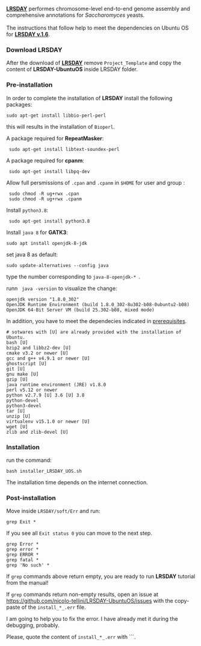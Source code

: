 [**LRSDAY**](https://github.com/yjx1217/LRSDAY) performes chromosome-level end-to-end genome assembly and comprehensive annotations for *Saccharomyces* yeasts.</br>
</br>
The instructions that follow help to meet the dependencies on Ubuntu OS for [**LRSDAY v.1.6**](https://github.com/yjx1217/LRSDAY/releases/tag/v1.6.0). </br>

### Download LRSDAY

After the download of [**LRSDAY**](https://github.com/yjx1217/LRSDAY) remove ```Project_Template``` and copy the content of **LRSDAY-UbuntuOS** inside LRSDAY folder.</br>

### Pre-installation

In order to complete the installation of **LRSDAY** install the following packages:

 ```
 sudo apt-get install libbio-perl-perl
```

this will results in the installation of ```Bioperl```.

A package required for **RepeatMasker**:

```
 sudo apt-get install libtext-soundex-perl
```

A package required for **cpanm**:
```
 sudo apt-get install libpq-dev
```

Allow full persmissions of ```.cpan``` and ```.cpanm``` in ```$HOME``` for user and group :

```
 sudo chmod -R ug+rwx .cpan
 sudo chmod -R ug+rwx .cpanm
```

Install ```python3.8```:

```
 sudo apt-get install python3.8
```

Install ```java 8``` for **GATK3**: 

```
sudo apt install openjdk-8-jdk
```

set java 8 as default: 

```
sudo update-alternatives --config java
```

type the number corresponding to ```java-8-openjdk-* ```.

runn ``` java -version``` to visualize the change:

```
openjdk version "1.8.0_302"
OpenJDK Runtime Environment (build 1.8.0_302-8u302-b08-0ubuntu2-b08)
OpenJDK 64-Bit Server VM (build 25.302-b08, mixed mode)
```

In addition, you have to meet the dependecies indicated in [prerequisites](https://github.com/yjx1217/LRSDAY/blob/master/prerequisite.txt).

```
# sotwares with [U] are already provided with the installation of Ubuntu. 
bash [U]
bzip2 and libbz2-dev [U]
cmake v3.2 or newer [U]
gcc and g++ v4.9.1 or newer [U]
ghostscript [U]
git [U]
gnu make [U]
gzip [U]
java runtime environment (JRE) v1.8.0 
perl v5.12 or newer
python v2.7.9 [U] 3.6 [U] 3.8 
python-devel
python3-devel
tar [U]
unzip [U]
virtualenv v15.1.0 or newer [U]
wget [U]
zlib and zlib-devel [U]
```

### Installation

run the command: 
```
bash installer_LRSDAY_UOS.sh
```
The installation time depends on the internet connection.

### Post-installation

Move inside ```LRSDAY/soft/Err``` and run: 

```
grep Exit *
```
If you see all ```Exit status 0``` you can move to the next step.

```
grep Error *
grep error *
grep ERROR *
grep fatal *
grep 'No such' *
```
If ```grep``` commands above return empty, you are ready to run **LRSDAY** tutorial from the manual!

If ```grep``` commands return non-empty results, open an issue at https://github.com/nicolo-tellini/LRSDAY-UbuntuOS/issues with the copy-paste of the ```install_*_.err``` file.</br>

I am going to help you to fix the error. I have already met it during the debugging, probably.</br>

Please, quote the content of ```install_*_.err``` with ```. 

